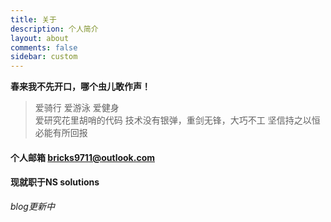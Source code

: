 ```yaml
---
title: 关于
description: 个人简介
layout: about
comments: false
sidebar: custom
---
```


**春来我不先开口，哪个虫儿敢作声！**

> 爱骑行  爱游泳  爱健身  
> 爱研究花里胡哨的代码
> 技术没有银弹，重剑无锋，大巧不工
> 坚信持之以恒必能有所回报


#### 个人邮箱 bricks9711@outlook.com 
#### 现就职于NS solutions


*blog更新中*
